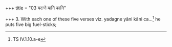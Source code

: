 +++
title = "03 यदग्ने यानि कानि"

+++
3. With each one of these five verses viz. yadagne yāni kāni ca...[^1] he puts five big fuel-sticks;

[^1]: TS IV.1.10.a-e  
